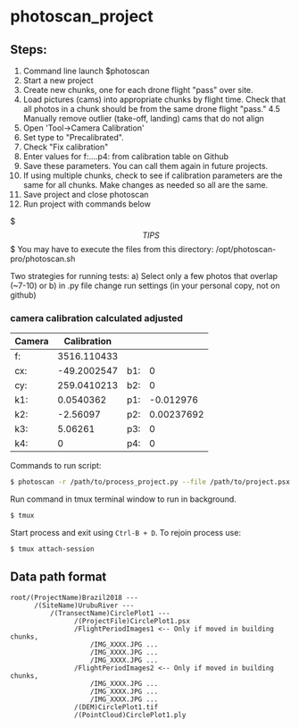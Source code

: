 # photoscan_project
 
## Steps:
1. Command line launch $photoscan
2. Start a new project
3. Create new chunks, one for each drone flight "pass" over site.
4. Load pictures (cams) into appropriate chunks by flight time. Check that all photos in a chunk should be from the same drone flight "pass."
4.5 Manually remove outlier (take-off, landing) cams that do not align
5. Open 'Tool->Camera Calibration'
6. Set type to "Precalibrated".
7. Check "Fix calibration"
8. Enter values for f:....p4: from calibration table on Github
9. Save these parameters. You can call them again in future projects.
10. If using multiple chunks, check to see if calibration parameters are the same for all chunks. Make changes as needed so all are the same.
11. Save project and close photoscan
12. Run project with commands below


$$$TIPS$$$
You may have to execute the files from this directory: /opt/photoscan-pro/photoscan.sh

Two strategies for running tests:
a) Select only a few photos that overlap (~7-10)
or
b) in .py file change run settings (in your personal copy, not on github)

### camera calibration calculated adjusted
|Camera |Calibration|||  
|---|---|---|---|  
|f:| 3516.110433	|	 |	 |  
|cx:|	-49.2002547|	b1:|0	|  
|cy:|	259.0410213|	b2:|0	|  
|k1:|	0.0540362|	p1:| -0.012976|  
|k2:|	-2.56097|	p2:| 0.00237692|  
|k3:|	5.06261|	p3:|0	|  
|k4:| 0	|	p4:|0	|  








Commands to run script:
```bash
$ photoscan -r /path/to/process_project.py --file /path/to/project.psx
```
Run command in tmux terminal window to run in background.

```bash
$ tmux
```

Start process and exit using ```Ctrl-B + D```. To rejoin process use:

```bash
$ tmux attach-session
```


## Data path format
```text
root/(ProjectName)Brazil2018 ---
      /(SiteName)UrubuRiver ---
          /(TransectName)CirclePlot1 ---
                /(ProjectFile)CirclePlot1.psx
                /FlightPeriodImages1 <-- Only if moved in building chunks,
                    /IMG_XXXX.JPG ...
                    /IMG_XXXX.JPG ...
                    /IMG_XXXX.JPG ...
                /FlightPeriodImages2 <-- Only if moved in building chunks,
                    /IMG_XXXX.JPG ...
                    /IMG_XXXX.JPG ...
                    /IMG_XXXX.JPG ...
                /(DEM)CirclePlot1.tif
                /(PointCloud)CirclePlot1.ply

```
